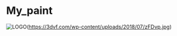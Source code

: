 # My_paint
![LOGO](https://fr.wikipedia.org/wiki/Paint.net#/media/Fichier:Paint.NET_3.35_screenshot.png)(https://3dvf.com/wp-content/uploads/2018/07/zFDvp.jpg)
